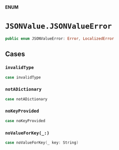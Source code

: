 **ENUM**

# `JSONValue.JSONValueError`

```swift
public enum JSONValueError: Error, LocalizedError
```

## Cases
### `invalidType`

```swift
case invalidType
```

### `notADictionary`

```swift
case notADictionary
```

### `noKeyProvided`

```swift
case noKeyProvided
```

### `noValueForKey(_:)`

```swift
case noValueForKey(_ key: String)
```
